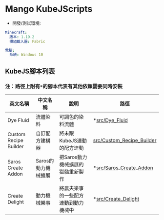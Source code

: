 # Mango KubeJScripts

- 開發/測試環境:
```yaml
Minecraft:
  版本: 1.19.2
  模組載入器: Fabric

電腦:
  系統: Windows 10
```

## KubeJS腳本列表

### 注：路徑上附有`*`的腳本代表有其他依賴需要同時安裝

| 英文名稱              | 中文名稱            | 說明                                 | 路徑                                                     |
| --------------------- | ------------------- | ------------------------------------ | -------------------------------------------------------- |
| Dye Fluid             | 流體染料            | 可調色的染料流體                     | *[src/Dye_Fluid](./src/Dye_Fluid)                        |
| Custom Recipe Builder | 自訂配方建構器      | 將未跟KubeJS連動的配方連動           | [src/Custom_Recipe_Builder](./src/Custom_Recipe_Builder) |
| Saros Create Addon    | Saros的動力機械擴展 | 把Saros動力機械擴展的獄髓重新製作    | *[src/Saros_Create_Addon](./src/Saros_Create_Addon)      |
| Create Delight        | 動力機械樂事        | 將農夫樂事的一些配方連動到動力機械中 | *[src/Create_Delight](src/Create_Delight)                |
